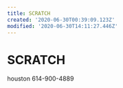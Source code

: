 ```yaml
---
title: SCRATCH
created: '2020-06-30T00:39:09.123Z'
modified: '2020-06-30T14:11:27.446Z'
---
```


# SCRATCH

houston
614-900-4889


